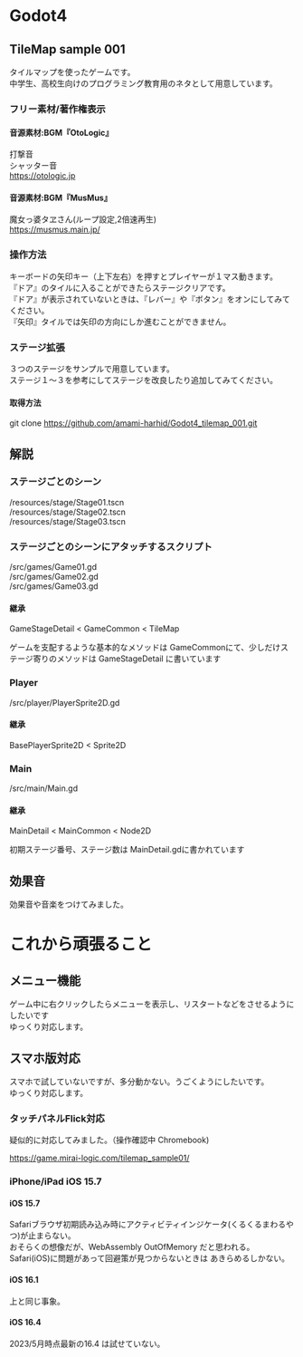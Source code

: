 # Godot4
## TileMap sample 001
タイルマップを使ったゲームです。<br>
中学生、高校生向けのプログラミング教育用のネタとして用意しています。<br>

### フリー素材/著作権表示

#### 音源素材:BGM『OtoLogic』 
打撃音 <br>
シャッター音 <br>
https://otologic.jp

#### 音源素材:BGM『MusMus』
魔女っ婆タヱさん(ループ設定,2倍速再生)<br>
https://musmus.main.jp/

### 操作方法
キーボードの矢印キー（上下左右）を押すとプレイヤーが１マス動きます。<br>
『ドア』のタイルに入ることができたらステージクリアです。<br>
『ドア』が表示されていないときは、『レバー』や『ボタン』をオンにしてみてください。<br>
『矢印』タイルでは矢印の方向にしか進むことができません。<br>

### ステージ拡張
３つのステージをサンプルで用意しています。<br>
ステージ１～３を参考にしてステージを改良したり追加してみてください。

#### 取得方法
git clone https://github.com/amami-harhid/Godot4_tilemap_001.git

## 解説
### ステージごとのシーン
/resources/stage/Stage01.tscn<br>
/resources/stage/Stage02.tscn<br>
/resources/stage/Stage03.tscn<br>

### ステージごとのシーンにアタッチするスクリプト
/src/games/Game01.gd<br>
/src/games/Game02.gd<br>
/src/games/Game03.gd<br>

#### 継承
GameStageDetail < GameCommon < TileMap

ゲームを支配するような基本的なメソッドは GameCommonにて、少しだけステージ寄りのメソッドは GameStageDetail に書いています

### Player
/src/player/PlayerSprite2D.gd

#### 継承
BasePlayerSprite2D < Sprite2D

### Main
/src/main/Main.gd

#### 継承
MainDetail < MainCommon < Node2D

初期ステージ番号、ステージ数は MainDetail.gdに書かれています

## 効果音
効果音や音楽をつけてみました。

# これから頑張ること

## メニュー機能
ゲーム中に右クリックしたらメニューを表示し、リスタートなどをさせるようにしたいです<br>
ゆっくり対応します。


## スマホ版対応
スマホで試していないですが、多分動かない。うごくようにしたいです。<br>
ゆっくり対応します。

### タッチパネルFlick対応
疑似的に対応してみました。（操作確認中 Chromebook)

https://game.mirai-logic.com/tilemap_sample01/

### iPhone/iPad iOS 15.7

#### iOS 15.7 
Safariブラウザ初期読み込み時にアクティビティインジケータ(くるくるまわるやつ)が止まらない。<br>
おそらくの想像だが、WebAssembly OutOfMemory だと思われる。<br>
Safari(iOS)に問題があって回避策が見つからないときは あきらめるしかない。

#### iOS 16.1
上と同じ事象。

#### iOS 16.4
2023/5月時点最新の16.4 は試せていない。





